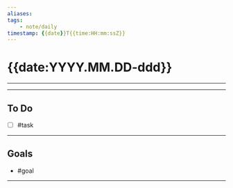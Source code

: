 ```yaml
---
aliases: 
tags: 
    - note/daily
timestamp: {{date}}T{{time:HH:mm:ssZ}}
---
```

# {{date:YYYY.MM.DD-ddd}}
---

---
## To Do
- [ ] #task 

---
## Goals
- #goal 

---

